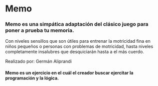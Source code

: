 # Memo
### Memo es una simpática adaptación del clásico juego para poner a prueba tu memoria.

Con niveles sensillos que son útiles para entrenar la motricidad fina en niños pequeños o personas con problemas de motricidad, hasta niveles completamente insalubres que desquiciarán hasta a el más cuerdo.

Realizado por: Germán Aliprandi

#### Memo es un ejercicio en el cuál el creador buscar ejercitar la programación y la lógica.

